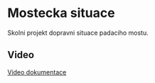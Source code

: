 # Mostecka situace
Skolni projekt dopravni situace padaciho mostu.

## Video
[Video dokumentace](https://www.youtube.com/watch?v=fBv-CWzEmDU)
